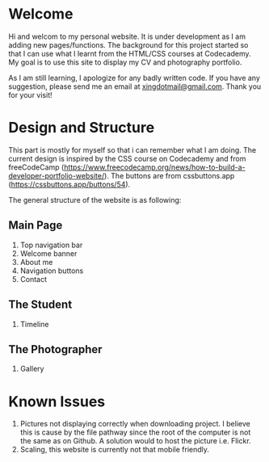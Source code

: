 # Welcome

Hi and welcom to my personal website. It is under development as I am adding new pages/functions. The 
background for this project started so that I can use what I learnt from the HTML/CSS courses at 
Codecademy. My goal is to use this site to display my CV and photography portfolio. 

As I am still learning, I apologize for any badly written code. If you have any suggestion, please
send me an email at xingdotmail@gmail.com. Thank you for your visit!

# Design and Structure

This part is mostly for myself so that i can remember what I am doing. The current design is inspired by the
CSS course on Codecademy and from freeCodeCamp (https://www.freecodecamp.org/news/how-to-build-a-developer-portfolio-website/). The buttons are from cssbuttons.app (https://cssbuttons.app/buttons/54). 

The general structure of the website is as following:

## Main Page
1. Top navigation bar
2. Welcome banner
3. About me
4. Navigation buttons
5. Contact

## The Student
1. Timeline

## The Photographer
1. Gallery

# Known Issues
1. Pictures not displaying correctly when downloading project. I believe this is cause by the file pathway
   since the root of the computer is not the same as on Github. A solution would to host the picture i.e. Flickr.  
2. Scaling, this website is currently not that mobile friendly. 
